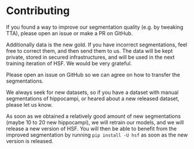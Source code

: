 # Contributing

If you found a way to improve our segmentation quality (e.g. by tweaking TTA), please open
an issue or make a PR on GitHub.

Additionally data is the new gold. If you have incorrect segmentations, feel free to
correct them, and then send them to us. The data will be kept private,
stored in secured infrastructures, and will be used in the next training iteration of HSF.
We would be very grateful.

Please open an issue on GitHub so we can agree on how to transfer the segmentations.

We always seek for new datasets, so if you have a dataset with manual segmentations of
hippocampi, or heared about a new released dataset, please let us know.

As soon as we obtained a relatively good amount of new segmentations (maybe 10 to 20 new
hippocampi), we will retrain our models, and we will release a new version of HSF. You
will then be able to benefit from the improved segmentation by running
`pip install -U hsf` as soon as the new version is released.
